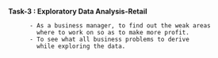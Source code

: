 **Task-3 : Exploratory Data Analysis-Retail**
          
          - As a business manager, to find out the weak areas
            where to work on so as to make more profit.
          - To see what all business problems to derive
            while exploring the data.
